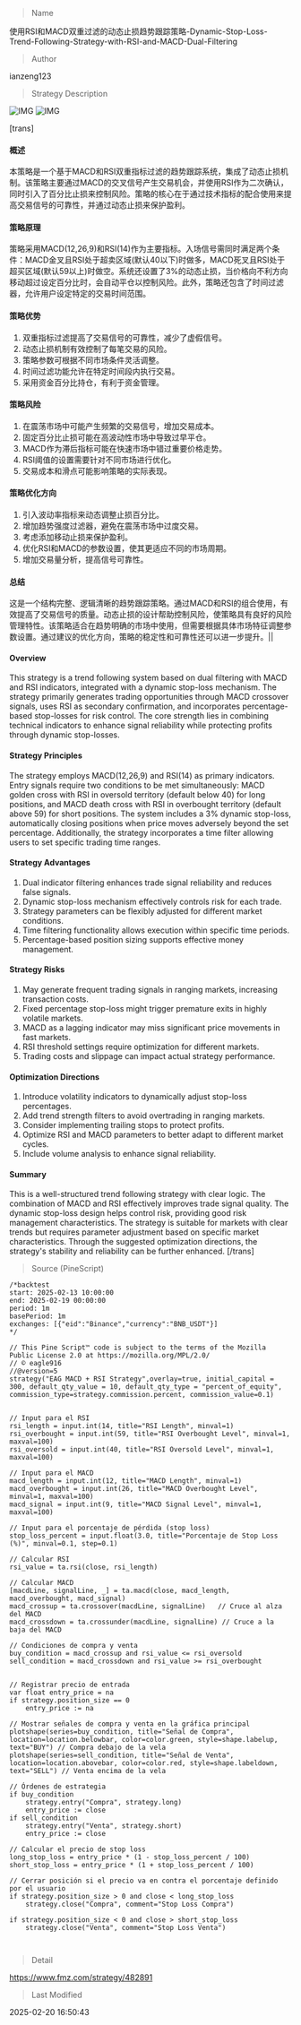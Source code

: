 
> Name

使用RSI和MACD双重过滤的动态止损趋势跟踪策略-Dynamic-Stop-Loss-Trend-Following-Strategy-with-RSI-and-MACD-Dual-Filtering

> Author

ianzeng123

> Strategy Description

![IMG](https://www.fmz.com/upload/asset/2d909e9478583b1a14d6a.png)
![IMG](https://www.fmz.com/upload/asset/2d84546213395878b9249.png)




[trans]
#### 概述
本策略是一个基于MACD和RSI双重指标过滤的趋势跟踪系统，集成了动态止损机制。该策略主要通过MACD的交叉信号产生交易机会，并使用RSI作为二次确认，同时引入了百分比止损来控制风险。策略的核心在于通过技术指标的配合使用来提高交易信号的可靠性，并通过动态止损来保护盈利。

#### 策略原理
策略采用MACD(12,26,9)和RSI(14)作为主要指标。入场信号需同时满足两个条件：MACD金叉且RSI处于超卖区域(默认40以下)时做多，MACD死叉且RSI处于超买区域(默认59以上)时做空。系统还设置了3%的动态止损，当价格向不利方向移动超过设定百分比时，会自动平仓以控制风险。此外，策略还包含了时间过滤器，允许用户设定特定的交易时间范围。

#### 策略优势
1. 双重指标过滤提高了交易信号的可靠性，减少了虚假信号。
2. 动态止损机制有效控制了每笔交易的风险。
3. 策略参数可根据不同市场条件灵活调整。
4. 时间过滤功能允许在特定时间段内执行交易。
5. 采用资金百分比持仓，有利于资金管理。

#### 策略风险
1. 在震荡市场中可能产生频繁的交易信号，增加交易成本。
2. 固定百分比止损可能在高波动性市场中导致过早平仓。
3. MACD作为滞后指标可能在快速市场中错过重要价格走势。
4. RSI阈值的设置需要针对不同市场进行优化。
5. 交易成本和滑点可能影响策略的实际表现。

#### 策略优化方向
1. 引入波动率指标来动态调整止损百分比。
2. 增加趋势强度过滤器，避免在震荡市场中过度交易。
3. 考虑添加移动止损来保护盈利。
4. 优化RSI和MACD的参数设置，使其更适应不同的市场周期。
5. 增加交易量分析，提高信号可靠性。

#### 总结
这是一个结构完整、逻辑清晰的趋势跟踪策略。通过MACD和RSI的组合使用，有效提高了交易信号的质量。动态止损的设计帮助控制风险，使策略具有良好的风险管理特性。该策略适合在趋势明确的市场中使用，但需要根据具体市场特征调整参数设置。通过建议的优化方向，策略的稳定性和可靠性还可以进一步提升。|| 

#### Overview
This strategy is a trend following system based on dual filtering with MACD and RSI indicators, integrated with a dynamic stop-loss mechanism. The strategy primarily generates trading opportunities through MACD crossover signals, uses RSI as secondary confirmation, and incorporates percentage-based stop-losses for risk control. The core strength lies in combining technical indicators to enhance signal reliability while protecting profits through dynamic stop-losses.

#### Strategy Principles
The strategy employs MACD(12,26,9) and RSI(14) as primary indicators. Entry signals require two conditions to be met simultaneously: MACD golden cross with RSI in oversold territory (default below 40) for long positions, and MACD death cross with RSI in overbought territory (default above 59) for short positions. The system includes a 3% dynamic stop-loss, automatically closing positions when price moves adversely beyond the set percentage. Additionally, the strategy incorporates a time filter allowing users to set specific trading time ranges.

#### Strategy Advantages
1. Dual indicator filtering enhances trade signal reliability and reduces false signals.
2. Dynamic stop-loss mechanism effectively controls risk for each trade.
3. Strategy parameters can be flexibly adjusted for different market conditions.
4. Time filtering functionality allows execution within specific time periods.
5. Percentage-based position sizing supports effective money management.

#### Strategy Risks
1. May generate frequent trading signals in ranging markets, increasing transaction costs.
2. Fixed percentage stop-loss might trigger premature exits in highly volatile markets.
3. MACD as a lagging indicator may miss significant price movements in fast markets.
4. RSI threshold settings require optimization for different markets.
5. Trading costs and slippage can impact actual strategy performance.

#### Optimization Directions
1. Introduce volatility indicators to dynamically adjust stop-loss percentages.
2. Add trend strength filters to avoid overtrading in ranging markets.
3. Consider implementing trailing stops to protect profits.
4. Optimize RSI and MACD parameters to better adapt to different market cycles.
5. Include volume analysis to enhance signal reliability.

#### Summary
This is a well-structured trend following strategy with clear logic. The combination of MACD and RSI effectively improves trade signal quality. The dynamic stop-loss design helps control risk, providing good risk management characteristics. The strategy is suitable for markets with clear trends but requires parameter adjustment based on specific market characteristics. Through the suggested optimization directions, the strategy's stability and reliability can be further enhanced.
[/trans]



> Source (PineScript)

``` pinescript
/*backtest
start: 2025-02-13 10:00:00
end: 2025-02-19 00:00:00
period: 1m
basePeriod: 1m
exchanges: [{"eid":"Binance","currency":"BNB_USDT"}]
*/

// This Pine Script™ code is subject to the terms of the Mozilla Public License 2.0 at https://mozilla.org/MPL/2.0/
// © eagle916
//@version=5
strategy("EAG MACD + RSI Strategy",overlay=true, initial_capital = 300, default_qty_value = 10, default_qty_type = "percent_of_equity", commission_type=strategy.commission.percent, commission_value=0.1)


// Input para el RSI
rsi_length = input.int(14, title="RSI Length", minval=1)
rsi_overbought = input.int(59, title="RSI Overbought Level", minval=1, maxval=100)
rsi_oversold = input.int(40, title="RSI Oversold Level", minval=1, maxval=100)

// Input para el MACD
macd_length = input.int(12, title="MACD Length", minval=1)
macd_overbought = input.int(26, title="MACD Overbought Level", minval=1, maxval=100)
macd_signal = input.int(9, title="MACD Signal Level", minval=1, maxval=100)

// Input para el porcentaje de pérdida (stop loss)
stop_loss_percent = input.float(3.0, title="Porcentaje de Stop Loss (%)", minval=0.1, step=0.1)

// Calcular RSI
rsi_value = ta.rsi(close, rsi_length)

// Calcular MACD
[macdLine, signalLine, _] = ta.macd(close, macd_length, macd_overbought, macd_signal)
macd_crossup = ta.crossover(macdLine, signalLine)   // Cruce al alza del MACD
macd_crossdown = ta.crossunder(macdLine, signalLine) // Cruce a la baja del MACD

// Condiciones de compra y venta
buy_condition = macd_crossup and rsi_value <= rsi_oversold
sell_condition = macd_crossdown and rsi_value >= rsi_overbought


// Registrar precio de entrada
var float entry_price = na
if strategy.position_size == 0
    entry_price := na

// Mostrar señales de compra y venta en la gráfica principal
plotshape(series=buy_condition, title="Señal de Compra", location=location.belowbar, color=color.green, style=shape.labelup, text="BUY") // Compra debajo de la vela
plotshape(series=sell_condition, title="Señal de Venta", location=location.abovebar, color=color.red, style=shape.labeldown, text="SELL") // Venta encima de la vela

// Órdenes de estrategia
if buy_condition 
    strategy.entry("Compra", strategy.long)
    entry_price := close
if sell_condition 
    strategy.entry("Venta", strategy.short)
    entry_price := close

// Calcular el precio de stop loss
long_stop_loss = entry_price * (1 - stop_loss_percent / 100)
short_stop_loss = entry_price * (1 + stop_loss_percent / 100)

// Cerrar posición si el precio va en contra el porcentaje definido por el usuario
if strategy.position_size > 0 and close < long_stop_loss
    strategy.close("Compra", comment="Stop Loss Compra")

if strategy.position_size < 0 and close > short_stop_loss
    strategy.close("Venta", comment="Stop Loss Venta")



```

> Detail

https://www.fmz.com/strategy/482891

> Last Modified

2025-02-20 16:50:43
